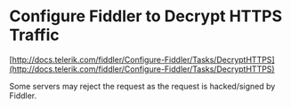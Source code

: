 # Configure Fiddler to Decrypt HTTPS Traffic

[http://docs.telerik.com/fiddler/Configure-Fiddler/Tasks/DecryptHTTPS](http://docs.telerik.com/fiddler/Configure-Fiddler/Tasks/DecryptHTTPS)

Some servers may reject the request as the request is hacked/signed by Fiddler.

